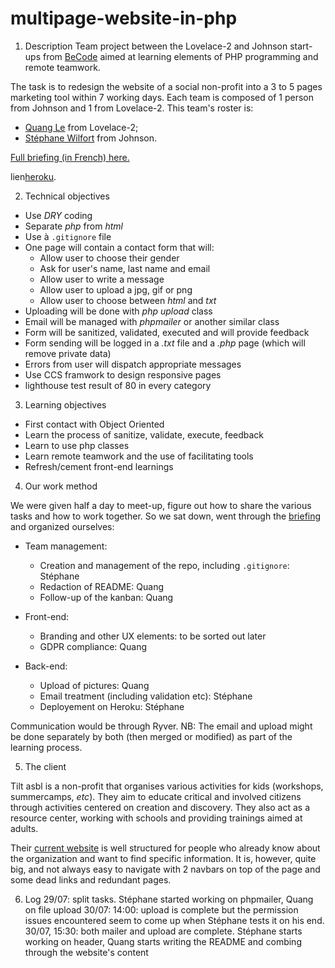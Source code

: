 # multipage-website-in-php

1. Description
Team project between the Lovelace-2 and Johnson start-ups from [BeCode](https://github.com/becodeorg) aimed at learning elements of PHP programming and remote teamwork.

The task is to redesign the website of a social non-profit into a 3 to 5 pages marketing tool within 7 working days. Each team is composed of 1 person from Johnson and 1 from Lovelace-2. This team's roster is:
- [Quang Le](https://github.com/quang-le) from Lovelace-2;
- [Stéphane Wilfort](https://github.com/wilfort) from Johnson.

[Full briefing (in French) here.](https://github.com/becodeorg/Johnson2/tree/master/projets/multipage-website-in-php)

lien[heroku](https://multipage-website-letilt.herokuapp.com/).

2. Technical objectives
- Use *DRY* coding
- Separate *php* from *html*
- Use à `.gitignore` file 
- One page will contain a contact form that will:
    * Allow user to choose their gender
    * Ask for user's name, last name and email
    * Allow user to write a message
    * Allow user to upload a jpg, gif or png
    * Allow user to choose between *html* and *txt* 
- Uploading will be done with *php upload* class
- Email will be managed with *phpmailer* or another similar class
- Form will be sanitized, validated, executed and will provide feedback
- Form sending will be logged in a *.txt* file and a *.php* page (which will remove private data)
- Errors from user will dispatch appropriate messages
- Use CCS framwork to design responsive pages
- lighthouse test result of 80 in every category

3. Learning objectives
- First contact with Object Oriented
- Learn the process of sanitize, validate, execute, feedback
- Learn to use php classes
- Learn remote teamwork and the use of facilitating tools
- Refresh/cement front-end learnings

4. Our work method

We were given half a day to meet-up, figure out how to share the various tasks and how to work together. So we sat down, went through the [briefing](https://github.com/becodeorg/Johnson2/tree/master/projets/multipage-website-in-php) and organized ourselves:

- Team management:
    * Creation and management of the repo, including `.gitignore`: Stéphane
    * Redaction of README: Quang 
    * Follow-up of the kanban: Quang

- Front-end:
    * Branding and other UX elements: to be sorted out later
    * GDPR compliance: Quang

- Back-end: 
    * Upload of pictures: Quang
    * Email treatment (including validation etc): Stéphane
    * Deployement on Heroku: Stéphane

Communication would be through Ryver.
NB: The email and upload might be done separately by both (then merged or modified) as part of the learning process.

5. The client 

Tilt asbl is a non-profit that organises various activities for kids (workshops, summercamps, *etc*). They aim to educate critical and involved citizens through activities centered on creation and discovery. They also act as a resource center, working with schools and providing trainings aimed at adults.

Their [current website](https://www.letilt.be/) is well structured for people who already know about the organization and want to find specific information. It is, however, quite big, and not always easy to navigate with 2 navbars on top of the page and some dead links and redundant pages.

6. Log 
29/07: split tasks. Stéphane started working on phpmailer, Quang on file upload
30/07: 14:00: upload is complete but the permission issues encountered seem to come up when Stéphane tests it on his end.
30/07, 15:30: both mailer and upload are complete. Stéphane starts working on header, Quang starts writing the README and combing through the website's content








